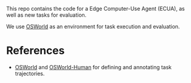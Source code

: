 This repo contains the code for a Edge Computer-Use Agent (ECUA), as well as new tasks for evaluation.

We use [OSWorld](https://github.com/xlang-ai/OSWorld) as an environment for task execution and evaluation.

# References
 - [OSWorld](https://github.com/xlang-ai/OSWorld) and [OSWorld-Human](https://github.com/WukLab/osworld-human/tree/main) for defining and annotating task trajectories.